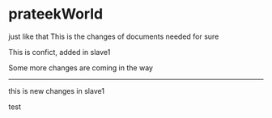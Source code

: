 # prateekWorld 
just like that
This is the changes of documents needed for sure


This is confict, added in slave1

Some more changes are coming in the way
*****************
this is new changes in slave1

test
